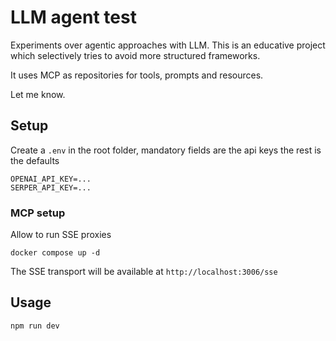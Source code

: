 # LLM agent test

Experiments over agentic approaches with LLM. This is an educative project which selectively tries to avoid more structured frameworks.

It uses MCP as repositories for tools, prompts and resources. 

Let me know.

## Setup 
Create a `.env` in the root folder, mandatory fields are the api keys the rest is the defaults

```
OPENAI_API_KEY=...
SERPER_API_KEY=...

```

### MCP setup

Allow to run SSE proxies 

`docker compose up -d`

The SSE transport will be available at `http://localhost:3006/sse`

## Usage

`npm run dev`

